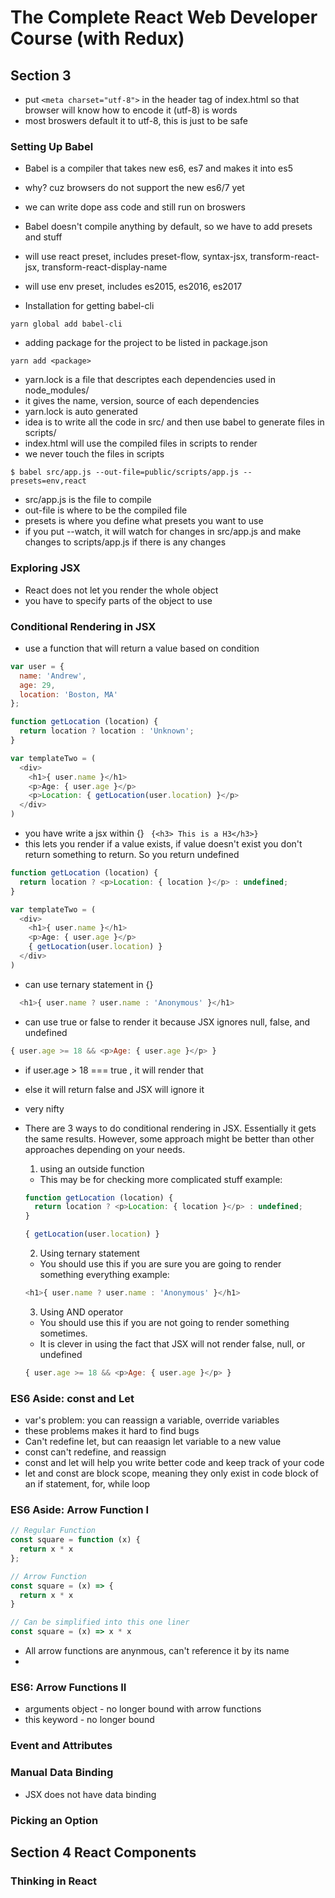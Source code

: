 # The Complete React Web Developer Course (with Redux)


## Section 3

-   put `<meta charset="utf-8">` in the header tag of index.html so that browser
    will know how to encode it (utf-8) is words
-   most broswers default it to utf-8, this is just to be safe

### Setting Up Babel

-   Babel is a compiler that takes new es6, es7 and makes it into es5
-   why? cuz browsers do not support the new es6/7 yet
-   we can write dope ass code and still run on broswers
-   Babel doesn't compile anything by default, so we have to add presets and stuff
-   will use react preset, includes preset-flow, syntax-jsx, transform-react-jsx, transform-react-display-name
-   will use env preset, includes es2015, es2016, es2017

-   Installation for getting babel-cli
```
yarn global add babel-cli
```
-   adding package for the project to be listed in package.json
```
yarn add <package>
```
-   yarn.lock is a file that descriptes each dependencies used in node_modules/
-   it gives the name, version, source of each dependencies
-   yarn.lock is auto generated
-   idea is to write all the code in src/ and then use babel to generate files in scripts/
-   index.html will use the compiled files in scripts to render
-   we never touch the files in scripts

```terminal
$ babel src/app.js --out-file=public/scripts/app.js --presets=env,react
```

  - src/app.js is the file to compile
  - out-file is where to be the compiled file
  - presets is where you define what presets you want to use
  - if you put --watch, it will watch for changes in src/app.js and make changes to scripts/app.js if there is any changes


  ### Exploring JSX

  - React does not let you render the whole object
  - you have to specify parts of the object to use

  ### Conditional Rendering in JSX

  - use a function that will return a value based on condition
  ```js
  var user = {
    name: 'Andrew',
    age: 29,
    location: 'Boston, MA'
  };

  function getLocation (location) {
    return location ? location : 'Unknown';
  }

  var templateTwo = (
    <div>
      <h1>{ user.name }</h1>
      <p>Age: { user.age }</p>
      <p>Location: { getLocation(user.location) }</p>
    </div>
  )
  ```

  - you have write a jsx within {}
  ` {<h3> This is a H3</h3>}`
  - this lets you render if a value exists, if value doesn't exist you don't return
   something to return. So you return undefined

  ```js
  function getLocation (location) {
    return location ? <p>Location: { location }</p> : undefined;
  }

  var templateTwo = (
    <div>
      <h1>{ user.name }</h1>
      <p>Age: { user.age }</p>
      { getLocation(user.location) }
    </div>
  )
  ```

  - can use ternary statement in {}
  ```js
    <h1>{ user.name ? user.name : 'Anonymous' }</h1>
  ```

  - can use true or false to render it because JSX ignores null, false, and undefined

  ```js
  { user.age >= 18 && <p>Age: { user.age }</p> }
  ```
  - if user.age > 18 === true , it will render that
  - else it will return false and JSX will ignore it
  - very nifty

  - There are 3 ways to do conditional rendering in JSX. Essentially it gets the
    same results. However, some approach might be better than other approaches
    depending on your needs.

    1. using an outside function
    -   This may be for checking more complicated stuff
    example:
      ```js
      function getLocation (location) {
        return location ? <p>Location: { location }</p> : undefined;
      }

      { getLocation(user.location) }
      ```

    2. Using ternary statement
    -   You should use this if you are sure you are going to render something everything
    example:
    ```js
    <h1>{ user.name ? user.name : 'Anonymous' }</h1>
    ```

    3. Using AND operator
    -   You should use this if you are not going to render something sometimes.
    -   It is clever in using the fact that JSX will not render false, null, or undefined
    ```js
    { user.age >= 18 && <p>Age: { user.age }</p> }
    ```

  ### ES6 Aside: const and Let

  -    var's problem: you can reassign a variable, override variables
  -    these problems makes it hard to find bugs
  -    Can't redefine let, but can reaasign let variable to a new value
  -    const can't redefine, and reassign
  -    const and let will help you write better code and keep track of your code
  -    let and const are block scope, meaning they only exist in code block of an
       if statement, for, while loop

  ### ES6 Aside: Arrow Function I

  ```js
  // Regular Function
  const square = function (x) {
    return x * x
  };

  // Arrow Function
  const square = (x) => {
    return x * x
  }

  // Can be simplified into this one liner
  const square = (x) => x * x
  ```

  -    All arrow functions are anynmous, can't reference it by its name
  -


### ES6: Arrow Functions II

-   arguments object - no longer bound with arrow functions
-   this keyword  - no longer bound

### Event and Attributes

### Manual Data Binding

-   JSX does not have data binding

### Picking an Option

## Section 4 React Components

### Thinking in React
